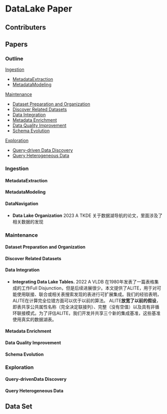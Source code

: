 # DataLake Paper

## Contributers
## Papers
### Outline
[Ingestion](#Ingestion)
- [MetadataExtraction](#metadataextraction)
- [MetadataModeling](#metadatamodeling)

[Maintenance](#Maintenance)
- [Dataset Preparation and Organization](#dataset-preparation-and-organization)
- [Discover Related Datasets](#discover-related-datasets)
- [Data Integration](#data-integration)
- [Metadata Enrichment](#metadata-enrichment)
- [Data Quality Improvement](#data-quality-improvement)
- [Schema Evolution](#schema-evolution)

[Exploration](#Exploration)
- [Query-driven Data Discovery](#query-driven-data-discovery)
- [Query Heterogeneous Data](#query-heterogeneous-data)
### Ingestion
#### MetadataExtraction

#### MetadataModeling
#### DataNavigation
- **Data Lake Organization**
  2023 A TKDE
  关于数据湖导航的论文，里面涉及了相关数据的发现
### Maintenance
#### Dataset Preparation and Organization
#### Discover Related Datasets
#### Data Integration
- **Integrating Data Lake Tables.**
2022 A VLDB
在1980年发表了一篇表格集成的工作Full Disjunction，但是后续进展很少。本文提供了ALITE，用于对可能使用联接、联合或相关表搜索发现的表进行可扩展集成。我们的经验表明，ALITE在计算完全位错方面可以优于以前的算法。
ALITE**放宽了以前的假设**，即表共享公共属性名称（完全决定联接列）、完整（没有空值）以及具有非循环联接模式。为了评估ALITE，我们开发并共享三个新的集成基准，这些基准使用真实的数据湖表。
#### Metadata Enrichment
#### Data Quality Improvement
#### Schema Evolution
### Exploration
#### Query-drivenData Discovery
#### Query Heterogeneous Data
## Data Set

